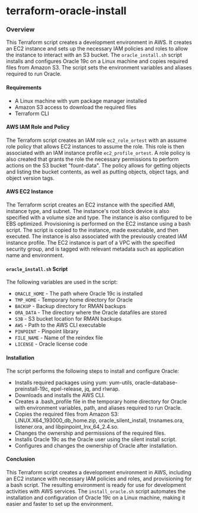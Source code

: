 # terraform-oracle-install

### Overview

This Terraform script creates a development environment in AWS. It creates an EC2 instance and sets up the necessary IAM policies and roles to allow the instance to interact with an S3 bucket. The `oracle_install.sh` script installs and configures Oracle 19c on a Linux machine and copies required files from Amazon S3. The script sets the environment variables and aliases required to run Oracle.

#### Requirements

- A Linux machine with yum package manager installed
- Amazon S3 access to download the required files
- Terraform CLI

#### AWS IAM Role and Policy

The Terraform script creates an IAM role `ec2_role_ortest` with an assume role policy that allows EC2 instances to assume the role. This role is then associated with an IAM instance profile `ec2_profile_ortest`. A role policy is also created that grants the role the necessary permissions to perform actions on the S3 bucket "fount-data". The policy allows for getting objects and listing the bucket contents, as well as putting objects, object tags, and object version tags.

#### AWS EC2 Instance

The Terraform script creates an EC2 instance with the specified AMI, instance type, and subnet. The instance's root block device is also specified with a volume size and type. The instance is also configured to be EBS optimized. Provisioning is performed on the EC2 instance using a bash script. The script is copied to the instance, made executable, and then executed. The instance is also associated with the previously created IAM instance profile. The EC2 instance is part of a VPC with the specified security group, and is tagged with relevant metadata such as application name and environment.

#### `oracle_install.sh` Script

The following variables are used in the script:

- `ORACLE_HOME` - The path where Oracle 19c is installed
- `TMP_HOME` - Temporary home directory for Oracle
- `BACKUP` - Backup directory for RMAN backups
- `ORA_DATA` - The directory where the Oracle datafiles are stored
- `S3B` - S3 bucket location for RMAN backups
- `AWS` - Path to the AWS CLI executable
- `PINPOINT` - Pinpoint library
- `FILE_NAME` - Name of the reindex file
- `LICENSE` - Oracle license code

#### Installation

The script performs the following steps to install and configure Oracle:

- Installs required packages using yum: yum-utils, oracle-database-preinstall-19c, epel-release, jq, and rlwrap.
- Downloads and installs the AWS CLI.
- Creates a .bash_profile file in the temporary home directory for Oracle with environment variables, path, and aliases required to run Oracle.
- Copies the required files from Amazon S3: LINUX.X64_193000_db_home.zip, oracle_silent_install, tnsnames.ora, listener.ora, and libpinpoint_lnx_64_2.4.so.
- Changes the ownership and permissions of the required files.
- Installs Oracle 19c as the Oracle user using the silent install script.
- Configures and changes the ownership of Oracle after installation.

#### Conclusion

This Terraform script creates a development environment in AWS, including an EC2 instance with necessary IAM policies and roles, and provisioning for a bash script. The resulting environment is ready for use for development activities with AWS services. The `install_oracle.sh` script automates the installation and configuration of Oracle 19c on a Linux machine, making it easier and faster to set up the environment.
